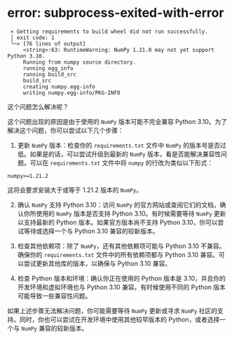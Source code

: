 #  error: subprocess-exited-with-error

```
 × Getting requirements to build wheel did not run successfully.
 │ exit code: 1
 ╰─> [76 lines of output]
     <string>:63: RuntimeWarning: NumPy 1.21.0 may not yet support Python 3.10.
     Running from numpy source directory.
     running egg_info
     running build_src
     build_src
     creating numpy.egg-info
     writing numpy.egg-info/PKG-INFO
```
这个问题怎么解决呢？

这个问题出现的原因是由于使用的 `NumPy` 版本可能不完全兼容 Python 3.10。为了解决这个问题，你可以尝试以下几个步骤：

1. 更新 `NumPy` 版本：检查你的 `requirements.txt` 文件中 `NumPy` 的版本号是否过低。如果是的话，可以尝试升级到最新的 `NumPy` 版本，看是否能解决兼容性问题。可以在 `requirements.txt` 文件中将 `numpy` 的行改为类似以下形式：

```
numpy>=1.21.2
```

这将会要求安装大于或等于 1.21.2 版本的 `NumPy`。

2. 确认 `NumPy` 支持 Python 3.10：访问 `NumPy` 的官方网站或查阅它们的文档，确认你所使用的 `NumPy` 版本是否支持 Python 3.10。有时候需要等待 `NumPy` 更新以支持最新的 Python 版本。如果官方版本尚不支持 Python 3.10，你可以尝试等待或选择一个与 Python 3.10 兼容的较新版本。

3. 检查其他依赖项：除了 `NumPy`，还有其他依赖项可能与 Python 3.10 不兼容。确保你的 `requirements.txt` 文件中的所有依赖项都与 Python 3.10 兼容。可以尝试更新其他库的版本，以确保与 Python 3.10 兼容。

4. 检查 Python 版本和环境：确认你正在使用的 Python 版本是 3.10，并且你的开发环境和虚拟环境也与 Python 3.10 兼容。有时候使用不同的 Python 版本可能导致一些兼容性问题。

如果上述步骤无法解决问题，你可能需要等待 `NumPy` 更新或寻求 `NumPy` 社区的支持。同时，你也可以尝试在开发环境中使用其他较早版本的 Python，或者选择一个与 `NumPy` 兼容的较新版本。
